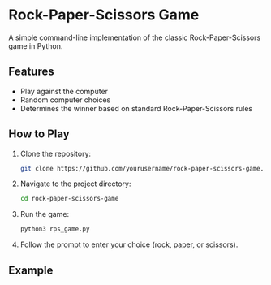 # Rock-Paper-Scissors Game

A simple command-line implementation of the classic Rock-Paper-Scissors game in Python.

## Features

- Play against the computer
- Random computer choices
- Determines the winner based on standard Rock-Paper-Scissors rules

## How to Play

1. Clone the repository:
    ```sh
    git clone https://github.com/yourusername/rock-paper-scissors-game.git
    ```
2. Navigate to the project directory:
    ```sh
    cd rock-paper-scissors-game
    ```
3. Run the game:
    ```sh
    python3 rps_game.py
    ```
4. Follow the prompt to enter your choice (rock, paper, or scissors).

## Example

